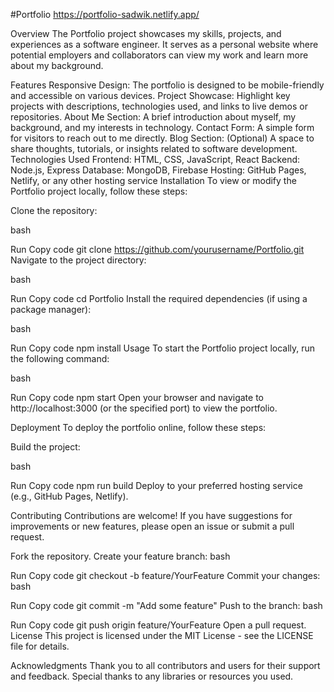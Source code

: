 #Portfolio
https://portfolio-sadwik.netlify.app/

Overview
The Portfolio project showcases my skills, projects, and experiences as a software engineer. It serves as a personal website where potential employers and collaborators can view my work and learn more about my background.

Features
Responsive Design: The portfolio is designed to be mobile-friendly and accessible on various devices.
Project Showcase: Highlight key projects with descriptions, technologies used, and links to live demos or repositories.
About Me Section: A brief introduction about myself, my background, and my interests in technology.
Contact Form: A simple form for visitors to reach out to me directly.
Blog Section: (Optional) A space to share thoughts, tutorials, or insights related to software development.
Technologies Used
Frontend: HTML, CSS, JavaScript, React
Backend: Node.js, Express
Database: MongoDB, Firebase
Hosting: GitHub Pages, Netlify, or any other hosting service
Installation
To view or modify the Portfolio project locally, follow these steps:

Clone the repository:

bash

Run
Copy code
git clone https://github.com/yourusername/Portfolio.git
Navigate to the project directory:

bash

Run
Copy code
cd Portfolio
Install the required dependencies (if using a package manager):

bash

Run
Copy code
npm install
Usage
To start the Portfolio project locally, run the following command:

bash

Run
Copy code
npm start
Open your browser and navigate to http://localhost:3000 (or the specified port) to view the portfolio.

Deployment
To deploy the portfolio online, follow these steps:

Build the project:

bash

Run
Copy code
npm run build
Deploy to your preferred hosting service (e.g., GitHub Pages, Netlify).

Contributing
Contributions are welcome! If you have suggestions for improvements or new features, please open an issue or submit a pull request.

Fork the repository.
Create your feature branch:
bash

Run
Copy code
git checkout -b feature/YourFeature
Commit your changes:
bash

Run
Copy code
git commit -m "Add some feature"
Push to the branch:
bash

Run
Copy code
git push origin feature/YourFeature
Open a pull request.
License
This project is licensed under the MIT License - see the LICENSE file for details.

Acknowledgments
Thank you to all contributors and users for their support and feedback.
Special thanks to any libraries or resources you used.
